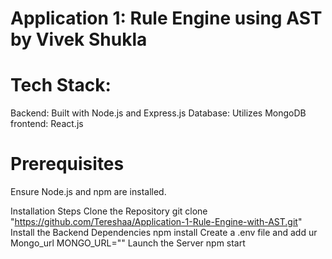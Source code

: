 # Application 1: Rule Engine using AST by Vivek Shukla

# Tech Stack:

Backend: Built with Node.js and Express.js
Database: Utilizes MongoDB
frontend: React.js

# Prerequisites
Ensure Node.js and npm are installed.

Installation Steps
Clone the Repository
git clone "https://github.com/Tereshaa/Application-1-Rule-Engine-with-AST.git"
Install the Backend Dependencies
npm install
Create a .env file and add ur Mongo_url
MONGO_URL=""
Launch the Server
npm start
